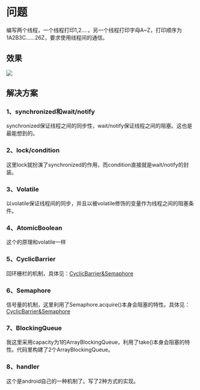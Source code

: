 # 问题

编写两个线程，一个线程打印1,2....，另一个线程打印字母A~Z，打印顺序为1A2B3C……26Z，要求使用线程间的通信。


## 效果

![](./ThreadSeria/threadseria.gif)

## 解决方案

### 1、synchronized和wait/notify

synchronized保证线程之间的同步性，wait/notify保证线程之间的阻塞。这也是最能想到的。

### 2、lock/condition

这里lock就扮演了synchronized的作用，而condition直接就是wait/notify的封装。

### 3、Volatile

以volatile保证线程间的同步，并且以被volatile修饰的变量作为线程之间的阻塞条件。

### 4、AtomicBoolean

这个的原理和volatile一样

### 5、CyclicBarrier

回环栅栏的机制，具体见：[CyclicBarrier&Semaphore](./ThreadSeria/CyclicBarrier&Semaphore.md)

### 6、Semaphore

信号量的机制，这里利用了Semaphore.acquire()本身会阻塞的特性。具体见：[CyclicBarrier&Semaphore](./ThreadSeria/CyclicBarrier&Semaphore.md)

### 7、BlockingQueue

我这里采用capacity为1的ArrayBlockingQueue，利用了take()本身会阻塞的特性。代码里构建了2个ArrayBlockingQueue。

### 8、handler

这个是android自己的一种机制了。写了2种方式的实现。



